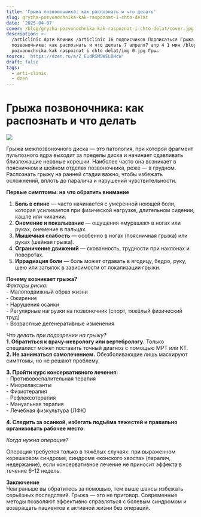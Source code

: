```yaml
---
title: 'Грыжа позвоночника: как распознать и что делать'
slug: gryzha-pozvonochnika-kak-raspoznat-i-chto-delat
date: '2025-04-07'
cover: /blog/gryzha-pozvonochnika-kak-raspoznat-i-chto-delat/cover.jpg
description: >-
  /articlinic Арти Клиник /articlinic 16 подписчиков Подписаться Грыжа
  позвоночника: как распознать и что делать 7 апреля7 апр 4 1 мин /blog/gryzha
  pozvonochnika kak raspoznat i chto delat/img 0.jpg Гры…
source: 'https://dzen.ru/a/Z_EudRSM5WELBHcW'
draft: false
tags:
  - arti-clinic
  - dzen
---
```


# Грыжа позвоночника: как распознать и что делать

![](/blog/gryzha-pozvonochnika-kak-raspoznat-i-chto-delat/img-0.jpg)

Грыжа межпозвоночного диска — это патология, при которой фрагмент пульпозного ядра выходит за пределы диска и начинает сдавливать близлежащие нервные корешки. Наиболее часто она возникает в поясничном и шейном отделах позвоночника, реже — в грудном. Распознать грыжу на ранней стадии важно, чтобы избежать осложнений, вплоть до паралича и нарушений чувствительности.  
  
**Первые симптомы: на что обратить внимание**  
  
1. **Боль в спине** — часто начинается с умеренной ноющей боли, которая усиливается при физической нагрузке, длительном сидении, кашле или чихании.  
2. **Онемение и покалывание** — ощущения «мурашек» в ногах или руках, онемение в пальцах.  
3. **Мышечная слабость** — особенно в ногах (поясничная грыжа) или руках (шейная грыжа).  
4. **Ограничение движений** — скованность, трудности при наклонах и поворотах.  
5. **Иррадиация боли** — боль может отдавать в ягодицу, бедро, руку, шею или затылок в зависимости от локализации грыжи.  
  
**Почему возникает грыжа?**  
_Факторы риска:_  
\- Малоподвижный образ жизни  
\- Ожирение  
\- Нарушения осанки  
\- Регулярные нагрузки на позвоночник (спорт, тяжёлый физический труд)  
\- Возрастные дегенеративные изменения  
  
_Что делать при подозрении на грыжу?_  
**1\. Обратиться к врачу-неврологу или вертебрологу.** Только специалист может поставить точный диагноз с помощью МРТ или КТ.  
**2\. Не заниматься самолечением.** Обезболивающие лишь маскируют симптомы, но не решают проблему.  
  
**3\. Пройти курс консервативного лечения:**  
\- Противовоспалительная терапия  
\- Миорелаксанты  
\- Физиотерапия  
\- Рефлексотерапия  
\- Мануальная терапия  
\- Лечебная физкультура (ЛФК)  
  
**4\. Следить за осанкой, избегать подъёма тяжестей и правильно организовать рабочее место.**  
  
_Когда нужна операция?_  
  
Операция требуется только в тяжёлых случаях: при выраженном корешковом синдроме, синдроме «конского хвоста» (паралич, недержание), если консервативное лечение не приносит эффекта в течение 6–12 недель.  
  
**Заключение**  
Чем раньше вы обратитесь за помощью, тем выше шансы избежать серьёзных последствий. Грыжа — это не приговор. Современные методы позволяют эффективно справляться с болевым синдромом и возвращать пациентов к активной жизни без операций.  